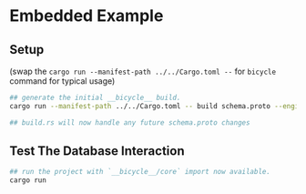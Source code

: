 # Embedded Example

## Setup

(swap the `cargo run --manifest-path ../../Cargo.toml --` for `bicycle` command for typical usage)

```bash
## generate the initial __bicycle__ build.
cargo run --manifest-path ../../Cargo.toml -- build schema.proto --engine sqlite

## build.rs will now handle any future schema.proto changes
```

## Test The Database Interaction

```bash
## run the project with `__bicycle__/core` import now available.
cargo run
```